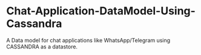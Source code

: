 # Chat-Application-DataModel-Using-Cassandra

A Data model for chat applications like WhatsApp/Telegram using CASSANDRA as a datastore.
